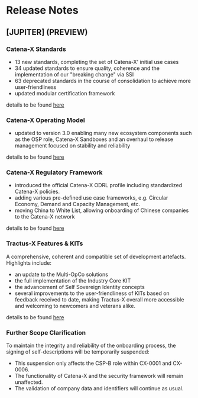# Release Notes

## [JUPITER] (PREVIEW)

### Catena-X Standards

- 13 new standards, completing the set of Catena-X' initial use cases
- 34 updated standards to ensure quality, coherence and the implementation of our "breaking change" via SSI
- 63 deprecated standards in the course of consolidation to achieve more user-friendliness
- updated modular certification framework

details to be found [here](/docs/next/standards/changelog)

### Catena-X Operating Model

- updated to version 3.0 enabling many new ecosystem components such as the OSP role, Catena-X Sandboxes and an overhaul to release management focused on stability and reliability

details to be found [here](/docs/next/operating-model/changelog)

### Catena-X Regulatory Framework

- introduced the official Catena-X ODRL profile including standardized Catena-X policies.
- adding various pre-defined use case frameworks, e.g. Circular Economy, Demand and Capacity Management, etc.
- moving China to White List, allowing onboarding of Chinese companies to the Catena-X network

details to be found [here](/docs/next/regulatory-framework/changelog)

### Tractus-X Features & KITs

A comprehensive, coherent and compatible set of development artefacts. Highlights include:

- an update to the Multi-OpCo solutions
- the full implementation of the Industry Core KIT
- the advancement of Self Sovereign Identity concepts
- several improvements to the user-friendliness of KITs based on feedback received to date, making Tractus-X overall more accessible and welcoming to newcomers and veterans alike.

details to be found [here](https://eclipse-tractusx.github.io/CHANGELOG)

### Further Scope Clarification

To maintain the integrity and reliability of the onboarding process, the signing of self-descriptions will be temporarily suspended:

- This suspension only affects the CSP-B role within CX-0001 and CX-0006.
- The functionality of Catena-X and the security framework will remain unaffected.
- The validation of company data and identifiers will continue as usual.
